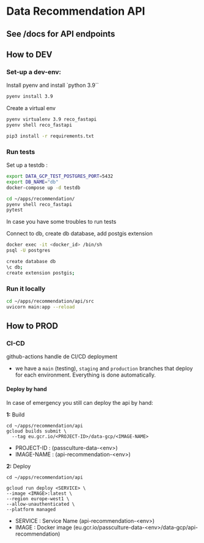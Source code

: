 # Data Recommendation API 

## See <uri-api>/docs for API endpoints


## How to DEV

### Set-up a dev-env: 

Install pyenv and install `python 3.9``

```sh
pyenv install 3.9
```

Create a virtual env
```sh 
pyenv virtualenv 3.9 reco_fastapi
pyenv shell reco_fastapi
```

```sh 
pip3 install -r requirements.txt
```

### Run tests


Set up a testdb :
```sh
export DATA_GCP_TEST_POSTGRES_PORT=5432
export DB_NAME="db"
docker-compose up -d testdb  
```
```sh
cd ~/apps/recommendation/
pyenv shell reco_fastapi
pytest
```

In case you have some troubles to run tests 

Connect to db, create db database, add postgis extension
```sh 
docker exec -it <docker_id> /bin/sh
psql -U postgres

create database db
\c db; 
create extension postgis;
```

### Run it locally

```sh
cd ~/apps/recommendation/api/src
uvicorn main:app --reload
```

## How to PROD

### CI-CD
 
github-actions handle de CI/CD deployment

- we have a `main` (testing), `staging` and `production` branches that deploy for each environment. Everything is done automatically.

#### Deploy by hand

In case of emergency you still can deploy the api by hand: 


**1:** Build

```
cd ~/apps/recommendation/api
gcloud builds submit \
  --tag eu.gcr.io/<PROJECT-ID>/data-gcp/<IMAGE-NAME>

```
- PROJECT-ID : (passculture-data-\<env>)
- IMAGE-NAME : (api-recommendation-\<env>)

**2:** Deploy

```
cd ~/apps/recommendation/api

gcloud run deploy <SERVICE> \
--image <IMAGE>:latest \
--region europe-west1 \
--allow-unauthenticated \
--platform managed

```
- SERVICE : Service Name (api-recommendation-\<env>)
- IMAGE : Docker image (eu.gcr.io/passculture-data-\<env>/data-gcp/api-recommendation)
